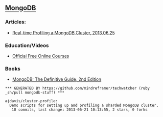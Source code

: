## [MongoDB](https://www.10gen.com/)


### Articles:
  - [Real-time Profiling a MongoDB Cluster, 2013.06.25](http://blog.mongodb.org/post/53841037541/real-time-profiling-a-mongodb-cluster)

### Education/Videos

  - [Official Free Online Courses](https://education.10gen.com/courses/)


### Books
  - [MongoDB: The Definitive Guide, 2nd Edition](http://shop.oreilly.com/product/0636920028031.do)

<!-- PROJECTS_LIST_START -->
    *** GENERATED BY https://github.com/mindreframer/techwatcher (ruby _sh/pull mongodb-stuff) *** 

    ajdavis/cluster-profile:
      Demo scripts for setting up and profiling a sharded MongoDB cluster.
       18 commits, last change: 2013-06-21 10:13:55, 2 stars, 0 forks
<!-- PROJECTS_LIST_END -->
